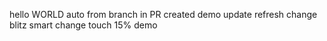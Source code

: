 hello WORLD auto from branch in PR created
demo
update
refresh
change
blitz
smart
change
touch
15%
demo
